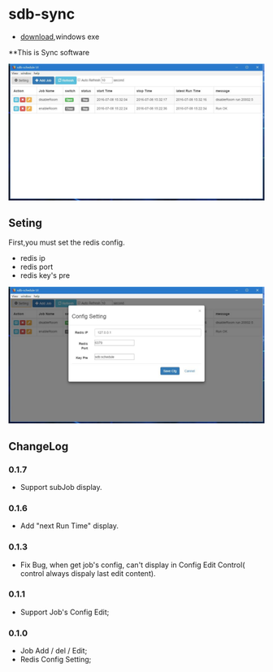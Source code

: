 # sdb-sync

- [download],windows exe

**This is Sync software

![Main][idMain]


## Seting
First,you must set the redis config. 
- redis ip
- redis port
- redis key's pre

![Setting][idSet]

## ChangeLog
### 0.1.7
- Support subJob display.

### 0.1.6
- Add "next Run Time" display.

### 0.1.3
- Fix Bug, when get job's config, can't display in Config Edit Control( control always dispaly last edit content).

### 0.1.1
- Support Job's Config Edit;

### 0.1.0
- Job Add / del / Edit;
- Redis Config Setting;



[sdb-schedule]: https://github.com/shudingbo/sdb-schedule
[download]: https://github.com/shudingbo/sdb-public/blob/master/sdb-schedule-ui/sdb-schedule-ui.7z
[idMain]: https://github.com/shudingbo/sdb-public/blob/master/sdb-schedule-ui/main.jpg  "Main"
[idSet]: https://github.com/shudingbo/sdb-public/blob/master/sdb-schedule-ui/setting.jpg  "Setting"
          
